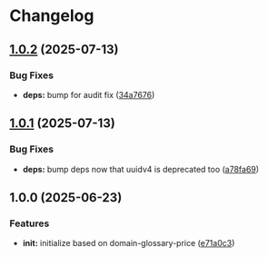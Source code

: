 # Changelog

## [1.0.2](https://github.com/ehmpathy/uuid-fns/compare/v1.0.1...v1.0.2) (2025-07-13)


### Bug Fixes

* **deps:** bump for audit fix ([34a7676](https://github.com/ehmpathy/uuid-fns/commit/34a76767b56fc4db3d7972dffdef5b820126761b))

## [1.0.1](https://github.com/ehmpathy/uuid-fns/compare/v1.0.0...v1.0.1) (2025-07-13)


### Bug Fixes

* **deps:** bump deps now that uuidv4 is deprecated too ([a78fa69](https://github.com/ehmpathy/uuid-fns/commit/a78fa698dcfb5fee63945f2884d0c430ebffa725))

## 1.0.0 (2025-06-23)


### Features

* **init:** initialize based on domain-glossary-price ([e71a0c3](https://github.com/ehmpathy/uuid-fns/commit/e71a0c3736d99b3464286c35ddfe281117b410d3))

